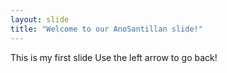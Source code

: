 ```yaml
---
layout: slide
title: "Welcome to our AnoSantillan slide!"
---
```

This is my first slide
Use the left arrow to go back!
